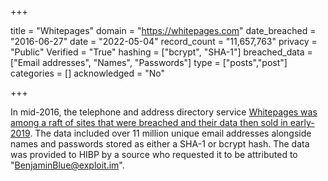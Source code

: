 +++

title = "Whitepages"
domain = "https://whitepages.com"
date_breached = "2016-06-27"
date = "2022-05-04"
record_count = "11,657,763"
privacy = "Public"
Verified = "True"
hashing = ["bcrypt", "SHA-1"]
breached_data = ["Email addresses", "Names", "Passwords"]
type = ["posts","post"]
categories = []
acknowledged = "No"


+++


In mid-2016, the telephone and address directory service <a href="https://www.theregister.co.uk/2019/02/11/620_million_hacked_accounts_dark_web/" target="_blank" rel="noopener">Whitepages was among a raft of sites that were breached and their data then sold in early-2019</a>. The data included over 11 million unique email addresses alongside names and passwords stored as either a SHA-1 or bcrypt hash. The data was provided to HIBP by a source who requested it to be attributed to &quot;BenjaminBlue@exploit.im&quot;.

